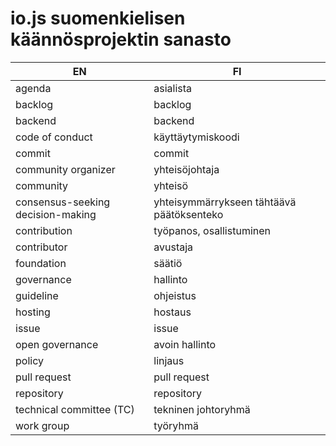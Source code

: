 # io.js suomenkielisen käännösprojektin sanasto

EN | FI
---|---
agenda | asialista
backlog | backlog
backend | backend
code of conduct | käyttäytymiskoodi
commit | commit
community organizer | yhteisöjohtaja
community | yhteisö
consensus-seeking decision-making | yhteisymmärrykseen tähtäävä päätöksenteko
contribution | työpanos, osallistuminen
contributor | avustaja
foundation | säätiö
governance | hallinto
guideline | ohjeistus
hosting | hostaus
issue | issue
open governance | avoin hallinto
policy | linjaus
pull request | pull request
repository | repository
technical committee (TC) | tekninen johtoryhmä
work group | työryhmä
